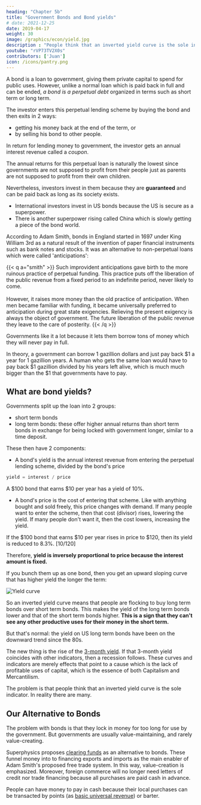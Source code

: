 ```yaml
---
heading: "Chapter 5b"
title: "Government Bonds and Bond yields"
# date: 2021-12-25
date: 2019-04-17
weight: 30
image: /graphics/econ/yield.jpg
description : "People think that an inverted yield curve is the sole indicator of a coming crisis. In reality there are many."
youtube: "rVP73TV2X0s"
contributors: ['Juan']
icon: /icons/pantry.png
---
```



<!-- To understand the inverted yield curve, we have to understand [the nature of bonds](https://www.bloomberg.com/news/articles/2018-12-23/five-charts-showing-why-chinese-bonds-will-lure-foreign-buyers).
 -->


A bond is a loan to government, giving them private capital to spend for public uses. However, unlike a normal loan which is paid back in full and can be ended, *a bond is a perpetual debt* organized in terms such as short term or long term. 

The investor enters this perpetual lending scheme by buying the bond and then exits in 2 ways:
- getting his money back at the end of the term, or
- by selling his bond to other people.

In return for lending money to government, the investor gets an annual interest revenue called a *coupon*.

The annual returns for this perpetual loan is naturally the lowest since governments are not supposed to profit from their people just as parents are not supposed to profit from their own children. 

Nevertheless, investors invest in them because they are **guaranteed** and can be paid back as long as its society exists. 
- International investors invest in US bonds because the US is secure as a superpower. 
- There is another superpower rising called China which is slowly getting a piece of the bond world.

According to Adam Smith, bonds in England started in 1697 under King William 3rd as a natural result of the invention of paper financial instruments such as bank notes and stocks. It was an alternative to non-perpetual loans which were called 'anticipations':

{{< q a="smith" >}}
Such improvident anticipations gave birth to the more ruinous practice of perpetual funding. This practice puts off the liberation of the public revenue from a fixed period to an indefinite period, never likely to come.<br><br> However, it raises more money than the old practice of anticipation. When men became familiar with funding, it became universally preferred to anticipation during great state exigencies. Relieving the present exigency is always the object of government. The future liberation of the public revenue they leave to the care of posterity.
{{< /q >}}

Governments like it a lot because it lets them borrow tons of money which they will never pay in full. 

In theory, a government can borrow 1 gazillion dollars and just pay back $1 a year for 1 gazillion years. A human who gets the same loan would have to pay back $1 gazillion divided by his years left alive, which is much much bigger than the $1 that governments have to pay. 


## What are bond yields?

Governments split up the loan into 2 groups:

- short term bonds
- long term bonds: these offer higher annual returns than short term bonds in exchange for being locked with government longer, similar to a time deposit.

These then have 2 components:

- A bond's yield is the annual interest revenue from entering the perpetual lending scheme, divided by the bond's price

```elixir
yield = interest / price
```
A $100 bond that earns $10 per year has a yield of 10%. 


- A bond's price is the cost of entering that scheme. Like with anything bought and sold freely, this price changes with demand. If many people want to enter the scheme, then that cost (divisor) rises, lowering the yield. If many people don't want it, then the cost lowers, increasing the yield.

If the $100 bond that earns $10 per year rises in price to $120, then its yield is reduced to 8.3%. [10/120]

Therefore, **yield is inversely proportional to price because the interest amount is fixed.**


If you bunch them up as one bond, then you get an upward sloping curve that has higher yield the longer the term:

![Yield curve](https://sorasystem.sirv.com/charts/yield.jpg)

So an inverted yield curve means that people are flocking to buy long term bonds over short term bonds. This makes the yield of the long term bonds lower and that of the short term bonds higher. **This is a sign that they can't see any other productive uses for their money in the short term.** 

But that's normal: the yield on US long term bonds have been on the downward trend since the 80s. <!-- so its low yield is nothing new. --> 

The new thing is the rise of the [3-month yield](https://www.cnbc.com/qs/?symbol=US3M). If that 3-month yield coincides with other indicators, then a recession follows. These curves and indicators are merely effects that point to a cause which is the lack of profitable uses of capital, which is the essence of both Capitalism and Mercantilism.

The problem is that people think that an inverted yield curve is the sole indicator. In reality there are many. 


## Our Alternative to Bonds

The problem with bonds is that they lock in money for too long for use by the government. But governments are usually value-maintaining, and rarely value-creating.  

Superphysics proposes [clearing funds](/research/schumacher/pool-clearing/part-1) as an alternative to bonds. These funnel money into to financing exports and imports as the main enabler of Adam Smith's proposed free trade system. In this way, value-creation is emphasized. Moreover, foreign commerce will no longer need letters of credit nor trade financing because all purchases are paid cash in advance. 

People can have money to pay in cash because their local purchases can be transacted by points (as [basic universal revenue](/social/economics/solutions/bur)) or barter.


<!-- replaces bonds with  My research is into what is the basket of key indicators that can best predict such crises, building on the data that Adam Smith established (his data set starts in the 13th century, which I continued). It has predicted a future crisis year since all these indicators come from factors or causes that are cyclical in nature. The economic crisis periods in human history are when all these cycles coincide to create a perfect storm.
 -->
 